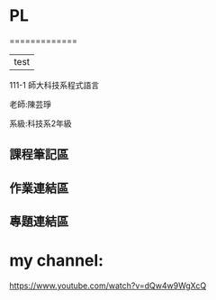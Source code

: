 # PL
=============


<table>
    <tr>
        <td>test</td>
    </tr>
</table>

111-1 師大科技系程式語言

老師:陳芸琤

系級:科技系2年級

## 課程筆記區

## 作業連結區

## 專題連結區

# my channel:
https://www.youtube.com/watch?v=dQw4w9WgXcQ
